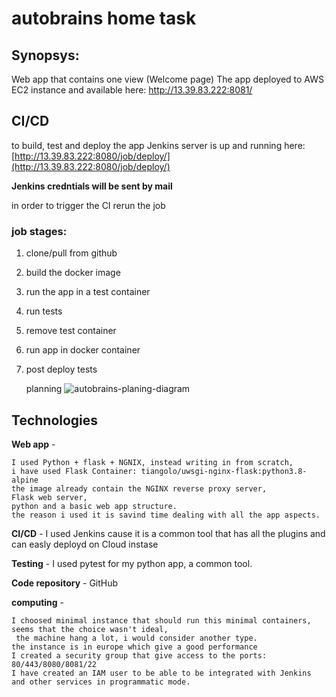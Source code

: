 # autobrains home task

## Synopsys:
Web app that contains one view (Welcome page)
The app deployed to AWS EC2 instance and available here: http://13.39.83.222:8081/

## CI/CD
to build, test and deploy the app Jenkins server is up and running here: [http://13.39.83.222:8080/job/deploy/](http://13.39.83.222:8080/job/deploy/)

**Jenkins credntials will be sent by mail**

in order to trigger the CI rerun the job

### job stages:
1. clone/pull from github
2. build the docker image
3. run the app in a test container
4. run tests
5. remove test container
6. run app in docker container
7. post deploy tests

   planning
   ![autobrains-planing-diagram](https://github.com/eladtamari/autobrains/assets/44618706/3854d166-23a6-4e57-b96c-57b519de5121)


## Technologies
**Web app** -
```
I used Python + flask + NGNIX, instead writing in from scratch, 
i have used Flask Container: tiangolo/uwsgi-nginx-flask:python3.8-alpine 
the image already contain the NGINX reverse proxy server, 
Flask web server, 
python and a basic web app structure.
the reason i used it is savind time dealing with all the app aspects.
```

**CI/CD** - I used Jenkins cause it is a common tool that has all the plugins and can easly deployd on Cloud instase

**Testing** - I used pytest for my python app, a common tool.

**Code repository** - GitHub 

**computing** - 
```
I choosed minimal instance that should run this minimal containers,
seems that the choice wasn't ideal,
 the machine hang a lot, i would consider another type.
the instance is in europe which give a good performance
I created a security group that give access to the ports: 80/443/8080/8081/22
I have created an IAM user to be able to be integrated with Jenkins and other services in programmatic mode.
```

